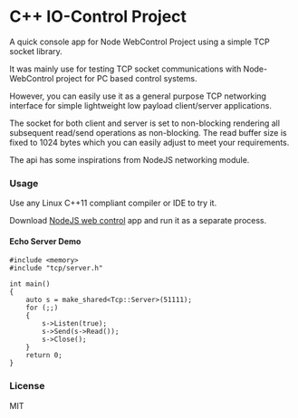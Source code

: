 # C++ IO-Control Project

A quick console app for Node WebControl Project using a simple TCP socket library.

It was mainly use for testing TCP socket communications with Node-WebControl project for PC based control systems.
 
However, you can easily use it as a general purpose TCP networking interface for
simple lightweight low payload client/server applications. 

The socket for both client and server is set to non-blocking rendering all subsequent read/send operations as non-blocking. 
The read buffer size is fixed to 1024 bytes which you can easily adjust to meet your requirements.

The api has some inspirations from NodeJS networking module.

### Usage

Use any Linux C++11 compliant compiler or IDE to try it.

Download [NodeJS web control](https://github.com/EdoLabWorks/NodeJS-Web-Control-Project) app and run it as a separate process.

#### Echo Server Demo
~~~~
#include <memory>
#include "tcp/server.h"

int main()
{
    auto s = make_shared<Tcp::Server>(51111);
    for (;;)
    {
        s->Listen(true);
        s->Send(s->Read());
        s->Close();
    }
    return 0;
}
~~~~


### License
MIT

 
